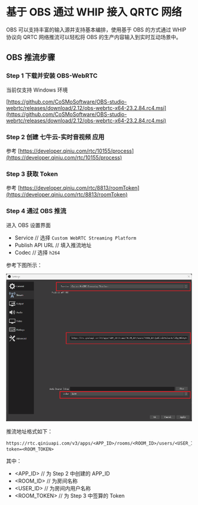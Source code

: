 # 基于 OBS 通过 WHIP 接入 QRTC 网络

OBS 可以支持丰富的输入源并支持基本编排，使用基于 OBS 的方式通过 WHIP 协议向 QRTC 网络推流可以轻松将 OBS 的生产内容输入到实时互动场景中。

## OBS 推流步骤

### Step 1 下载并安装 OBS-WebRTC

当前仅支持 Windows 环境

[https://github.com/CoSMoSoftware/OBS-studio-webrtc/releases/download/2.12/obs-webrtc-x64-23.2.84.rc4.msi](https://github.com/CoSMoSoftware/OBS-studio-webrtc/releases/download/2.12/obs-webrtc-x64-23.2.84.rc4.msi)

### Step 2 创建 七牛云-实时音视频 应用

参考 [https://developer.qiniu.com/rtc/10155/process](https://developer.qiniu.com/rtc/10155/process)

### Step 3 获取 Token

参考 [https://developer.qiniu.com/rtc/8813/roomToken](https://developer.qiniu.com/rtc/8813/roomToken)

### Step 4 通过 OBS 推流

进入 OBS 设置界面

- Service // 选择 `Custom WebRTC Streaming Platform`
- Publish API URL // 填入推流地址
- Codec // 选择 `h264`

参考下图所示：

![obs-settings](./images/obs-qrtc_01_marked.png)


推流地址格式如下：

```
https://rtc.qiniuapi.com/v3/apps/<APP_ID>/rooms/<ROOM_ID>/users/<USER_ID>/publish?token=<ROOM_TOKEN>
```

其中：

- <APP_ID> // 为 Step 2 中创建的 APP_ID
- <ROOM_ID> // 为房间名称
- <USER_ID> // 为房间内用户名称
- <ROOM_TOKEN> // 为 Step 3 中签算的 Token
